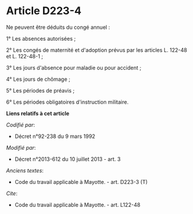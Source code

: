 # Article D223-4

Ne peuvent être déduits du congé annuel : 

1° Les absences autorisées ; 

2° Les congés de maternité et d'adoption prévus par les articles L. 122-48 et L. 122-48-1 ; 

3° Les jours d'absence pour maladie ou pour accident ; 

4° Les jours de chômage ; 

5° Les périodes de préavis ; 

6° Les périodes obligatoires d'instruction militaire.

**Liens relatifs à cet article**

_Codifié par_:

  - Décret n°92-238 du 9 mars 1992

_Modifié par_:

  - Décret n°2013-612 du 10 juillet 2013 - art. 3

_Anciens textes_:

  - Code du travail applicable à Mayotte. - art. D223-3 (T)

_Cite_:

  - Code du travail applicable à Mayotte. - art. L122-48
